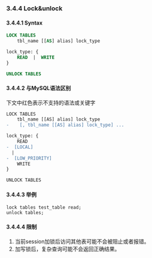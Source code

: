 ###  3.4.4 Lock&unlock

####  3.4.4.1  Syntax
```SQL
LOCK TABLES
    tbl_name [[AS] alias] lock_type

lock_type: {
    READ  |  WRITE
}

UNLOCK TABLES
```

#### 3.4.4.2 与MySQL语法区别

下文中红色表示不支持的语法或关键字

```diff
LOCK TABLES
    tbl_name [[AS] alias] lock_type
-    [, tbl_name [[AS] alias] lock_type] ...

lock_type: {
    READ 
-  [LOCAL]
  | 
-  [LOW_PRIORITY] 
    WRITE
}

UNLOCK TABLES
```
####  3.4.4.3 举例

```
lock tables test_table read;
unlock tables;

```

####  3.4.4.4 限制

1. 当前session加锁后访问其他表可能不会被阻止或者报错。     
2. 加写锁后，复杂查询可能不会返回正确结果。

